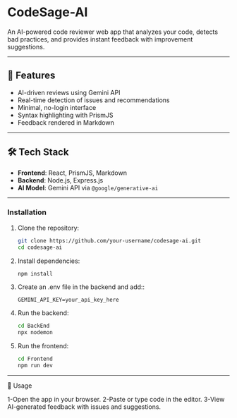 # CodeSage-AI  

An AI-powered code reviewer web app that analyzes your code, detects bad practices, and provides instant feedback with improvement suggestions.  

---

## 🚀 Features  
- AI-driven reviews using Gemini API  
- Real-time detection of issues and recommendations  
- Minimal, no-login interface  
- Syntax highlighting with PrismJS  
- Feedback rendered in Markdown  

---

## 🛠️ Tech Stack  
- **Frontend**: React, PrismJS, Markdown  
- **Backend**: Node.js, Express.js  
- **AI Model**: Gemini API via `@google/generative-ai`  

---
### Installation  
1. Clone the repository:  
   ```bash
   git clone https://github.com/your-username/codesage-ai.git
   cd codesage-ai
   ```
2. Install dependencies:
   ```bash
   npm install
   ```
3. Create an .env file in the backend and add:: 
   ```env
   GEMINI_API_KEY=your_api_key_here
   ```
4. Run the backend:  
   ```bash
   cd BackEnd
   npx nodemon
   ```
5. Run the frontend:  
   ```bash
   cd Frontend
   npm run dev
   ```

---
🎯 Usage

1-Open the app in your browser.
2-Paste or type code in the editor.
3-View AI-generated feedback with issues and suggestions.
